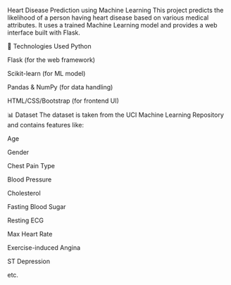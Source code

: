  Heart Disease Prediction using Machine Learning
This project predicts the likelihood of a person having heart disease based on various medical attributes. It uses a trained Machine Learning model and provides a web interface built with Flask.

🧠 Technologies Used
Python

Flask (for the web framework)

Scikit-learn (for ML model)

Pandas & NumPy (for data handling)

HTML/CSS/Bootstrap (for frontend UI)

📊 Dataset
The dataset is taken from the UCI Machine Learning Repository and contains features like:

Age

Gender

Chest Pain Type

Blood Pressure

Cholesterol

Fasting Blood Sugar

Resting ECG

Max Heart Rate

Exercise-induced Angina

ST Depression

etc.